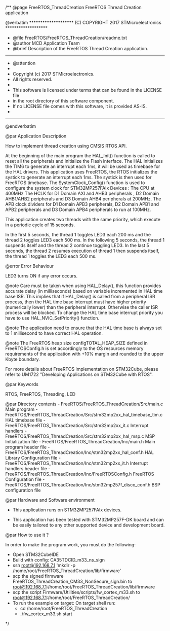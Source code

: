 /**
  @page FreeRTOS_ThreadCreation FreeRTOS Thread Creation application

  @verbatim
  ******************** (C) COPYRIGHT 2017 STMicroelectronics *******************
  * @file    FreeRTOS/FreeRTOS_ThreadCreation/readme.txt
  * @author  MCD Application Team
  * @brief   Description of the FreeRTOS Thread Creation application.
  ******************************************************************************
  * @attention
  *
  * Copyright (c) 2017 STMicroelectronics.
  * All rights reserved.
  *
  * This software is licensed under terms that can be found in the LICENSE file
  * in the root directory of this software component.
  * If no LICENSE file comes with this software, it is provided AS-IS.
  *
  ******************************************************************************
  @endverbatim

@par Application Description

How to implement thread creation using CMSIS RTOS API.

At the beginning of the main program the HAL_Init() function is called to reset
all the peripherals and initialize the Flash interface.
The HAL initializes the TIM6 to generate an interrupt each 1ms, it will be used as timebase for the HAL drivers.
This application uses FreeRTOS, the RTOS initializes the systick to generate an interrupt each 1ms.
The systick is then used for FreeRTOS timebase.
The SystemClock_Config() function is used to configure the system clock for STM32MP257FAIx Devices :
The CPU at 400MHz
The HCLK for D1 Domain AXI and AHB3 peripherals , D2 Domain AHB1/AHB2 peripherals and D3 Domain AHB4  peripherals at 200MHz.
The APB clock dividers for D1 Domain APB3 peripherals, D2 Domain APB1 and APB2 peripherals and D3 Domain APB4 peripherals to  run at 100MHz.

This application creates two threads with the same priority, which execute in a periodic cycle of 15 seconds.

In the first 5 seconds, the thread 1 toggles LED3 each 200 ms and the thread 2 toggles LED3 each 500 ms.
In the following 5 seconds, the thread 1 suspends itself and the thread 2 continue toggling LED3.
In the last 5 seconds, the thread 2 resumes execution of thread 1 then suspends itself, the thread 1 toggles the
LED3 each 500 ms.

@error Error Behaviour

LED3 turns ON if any error occurs.

@note Care must be taken when using HAL_Delay(), this function provides accurate delay (in milliseconds) based on
      variable incremented in HAL time base ISR. This implies that if HAL_Delay() is called from a peripheral ISR
      process, then the HAL time base interrupt must have higher priority (numerically lower) than the peripheral
      interrupt. Otherwise the caller ISR process will be blocked.
      To change the HAL time base interrupt priority you have to use HAL_NVIC_SetPriority() function.

@note The application need to ensure that the HAL time base is always set to 1 millisecond
      to have correct HAL operation.

@note The FreeRTOS heap size configTOTAL_HEAP_SIZE defined in FreeRTOSConfig.h is set accordingly to the
      OS resources memory requirements of the application with +10% margin and rounded to the upper Kbyte boundary.

For more details about FreeRTOS implementation on STM32Cube, please refer to UM1722 "Developing Applications
on STM32Cube with RTOS".

@par Keywords

RTOS, FreeRTOS, Threading, LED

@par Directory contents
    - FreeRTOS/FreeRTOS_ThreadCreation/Src/main.c                               Main program
    - FreeRTOS/FreeRTOS_ThreadCreation/Src/stm32mp2xx_hal_timebase_tim.c        HAL timebase file
    - FreeRTOS/FreeRTOS_ThreadCreation/Src/stm32mp2xx_it.c                      Interrupt handlers
    - FreeRTOS/FreeRTOS_ThreadCreation/Src/stm32mp2xx_hal_msp.c                 MSP Initialization file
    - FreeRTOS/FreeRTOS_ThreadCreation/Inc/main.h                               Main program header file
    - FreeRTOS/FreeRTOS_ThreadCreation/Inc/stm32mp2xx_hal_conf.h                HAL Library Configuration file
    - FreeRTOS/FreeRTOS_ThreadCreation/Inc/stm32mp2xx_it.h                      Interrupt handlers header file
    - FreeRTOS/FreeRTOS_ThreadCreation/Inc/FreeRTOSConfig.h                     FreeRTOS Configuration file
    - FreeRTOS/FreeRTOS_ThreadCreation/Inc/stm32mp257f_disco_conf.h             BSP configuration file

@par Hardware and Software environment

  - This application runs on STM32MP257FAIx devices.

  - This application has been tested with STM32MP257F-DK board and can be easily tailored to any other supported device
    and development board.



@par How to use it ?

In order to make the program work, you must do the following:
- Open STM32CubeIDE
- Build with config: CA35TDCID_m33_ns_sign
- ssh root@192.168.7.1 'mkdir -p /home/root/FreeRTOS_ThreadCreation/lib/firmware'
- scp the signed firmware FreeRTOS_ThreadCreation_CM33_NonSecure_sign.bin to root@192.168.7.1:/home/root/FreeRTOS_ThreadCreation/lib/firmware
- scp the script Firmware/Utilities/scripts/fw_cortex_m33.sh to root@192.168.7.1:/home/root/FreeRTOS_ThreadCreation/
- To run the example on target:
	On target shell run:
	- cd /home/root/FreeRTOS_ThreadCreation
	- ./fw_cortex_m33.sh start


 */

